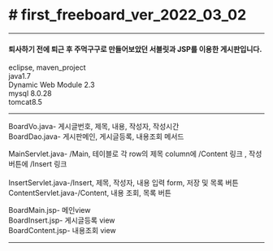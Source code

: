<h1># first_freeboard_ver_2022_03_02</h1>
<hr>
<h4>
퇴사하기 전에 퇴근 후 주먹구구로 만들어보았던 서블릿과 JSP를 이용한 게시판입니다.<br>
</h4>

eclipse, maven_project<br>
java1.7<br>
Dynamic Web Module 2.3<br>
mysql 8.0.28<br>
tomcat8.5<br>
<hr>
BoardVo.java- 게시글번호, 제목, 내용, 작성자, 작성시간<br>
BoardDao.java- 게시판메인, 게시글등록, 내용조회 메서드<br>

MainServlet.java- /Main, 테이블로 각 row의 제목 column에 /Content 링크 , 작성버튼에 /Insert 링크<br><br>
InsertServlet.java-/Insert, 제목, 작성자, 내용 입력 form, 저장 및 목록 버튼<br>
ContentServlet.java-/Content, 내용 조회, 목록 버튼<br>

BoardMain.jsp- 메인view<br>
BoardInsert.jsp- 게시글등록 view<br>
BoardContent.jsp- 내용조회 view<br>
<hr>
